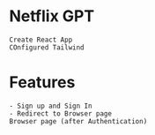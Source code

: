 

# Netflix GPT
    Create React App
    COnfigured Tailwind

# Features
    - Sign up and Sign In
    - Redirect to Browser page
    Browser page (after Authentication)



